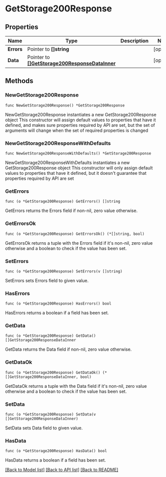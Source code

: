 # GetStorage200Response

## Properties

Name | Type | Description | Notes
------------ | ------------- | ------------- | -------------
**Errors** | Pointer to **[]string** |  | [optional] 
**Data** | Pointer to [**[]GetStorage200ResponseDataInner**](GetStorage200ResponseDataInner.md) |  | [optional] 

## Methods

### NewGetStorage200Response

`func NewGetStorage200Response() *GetStorage200Response`

NewGetStorage200Response instantiates a new GetStorage200Response object
This constructor will assign default values to properties that have it defined,
and makes sure properties required by API are set, but the set of arguments
will change when the set of required properties is changed

### NewGetStorage200ResponseWithDefaults

`func NewGetStorage200ResponseWithDefaults() *GetStorage200Response`

NewGetStorage200ResponseWithDefaults instantiates a new GetStorage200Response object
This constructor will only assign default values to properties that have it defined,
but it doesn't guarantee that properties required by API are set

### GetErrors

`func (o *GetStorage200Response) GetErrors() []string`

GetErrors returns the Errors field if non-nil, zero value otherwise.

### GetErrorsOk

`func (o *GetStorage200Response) GetErrorsOk() (*[]string, bool)`

GetErrorsOk returns a tuple with the Errors field if it's non-nil, zero value otherwise
and a boolean to check if the value has been set.

### SetErrors

`func (o *GetStorage200Response) SetErrors(v []string)`

SetErrors sets Errors field to given value.

### HasErrors

`func (o *GetStorage200Response) HasErrors() bool`

HasErrors returns a boolean if a field has been set.

### GetData

`func (o *GetStorage200Response) GetData() []GetStorage200ResponseDataInner`

GetData returns the Data field if non-nil, zero value otherwise.

### GetDataOk

`func (o *GetStorage200Response) GetDataOk() (*[]GetStorage200ResponseDataInner, bool)`

GetDataOk returns a tuple with the Data field if it's non-nil, zero value otherwise
and a boolean to check if the value has been set.

### SetData

`func (o *GetStorage200Response) SetData(v []GetStorage200ResponseDataInner)`

SetData sets Data field to given value.

### HasData

`func (o *GetStorage200Response) HasData() bool`

HasData returns a boolean if a field has been set.


[[Back to Model list]](../README.md#documentation-for-models) [[Back to API list]](../README.md#documentation-for-api-endpoints) [[Back to README]](../README.md)


